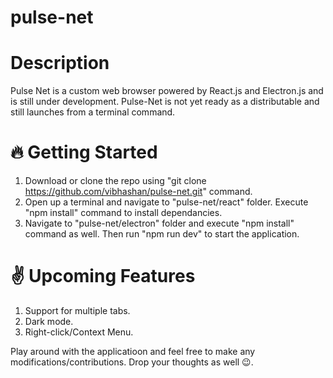 # pulse-net

# Description
Pulse Net is a custom web browser powered by React.js and Electron.js and is still under development. Pulse-Net is not yet ready as a distributable and still launches 
from a terminal command. 

# 🔥 Getting Started
1. Download or clone the repo using "git clone https://github.com/vibhashan/pulse-net.git" command.
2. Open up a terminal and navigate to "pulse-net/react" folder. Execute "npm install" command to install dependancies.
3. Navigate to "pulse-net/electron" folder and execute "npm install" command as well. Then run "npm run dev" to start the application.

# ✌ Upcoming Features
1. Support for multiple tabs.
2. Dark mode.
3. Right-click/Context Menu.

Play around with the applicatioon and feel free to make any modifications/contributions. Drop your thoughts as well 😉.

